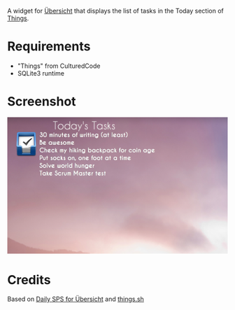 A widget for [Übersicht](http://tracesof.net/uebersicht/) that displays the list of tasks in the Today section of [Things](https://culturedcode.com/things/).

# Requirements

- "Things" from CulturedCode
- SQLite3 runtime

# Screenshot

![screenshot](screenshot.png)

# Credits

Based on [Daily SPS for Übersicht](https://github.com/wilsongis/uebersicht-SPS_Widget) and [things.sh](https://gist.github.com/jgoodall/4061039)
